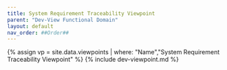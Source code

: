```yaml
---
title: System Requirement Traceability Viewpoint
parent: "Dev-View Functional Domain"
layout: default
nav_order: ##Order##
---
```

{% assign vp = site.data.viewpoints | where: "Name","System Requirement Traceability Viewpoint" %}
{% include dev-viewpoint.md %}